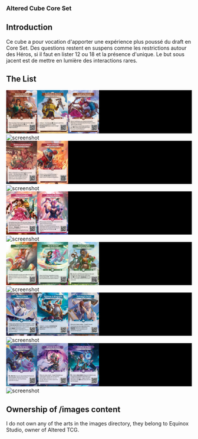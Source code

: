 ### Altered Cube Core Set

## Introduction

Ce cube a pour vocation d'apporter une expérience plus poussé du draft en Core
Set. Des questions restent en suspens comme les restrictions autour des Héros,
si il faut en lister 12 ou 18 et la présence d'unique. Le but sous jacent est
de mettre en lumière des interactions rares.

## The List

![screenshot](images/hero_axiom.jpg)
![screenshot](images/cube_axiom.jpg)
![screenshot](images/hero_bravos.jpg)
![screenshot](images/cube_bravos.jpg)
![screenshot](images/hero_lyra.jpg)
![screenshot](images/cube_lyra.jpg)
![screenshot](images/hero_muna.jpg)
![screenshot](images/cube_muna.jpg)
![screenshot](images/hero_ordis.jpg)
![screenshot](images/cube_ordis.jpg)
![screenshot](images/hero_yzmir.jpg)
![screenshot](images/cube_yzmir.jpg)

## Ownership of /images content

I do not own any of the arts in the images directory, they belong to Equinox
Studio, owner of Altered TCG.
